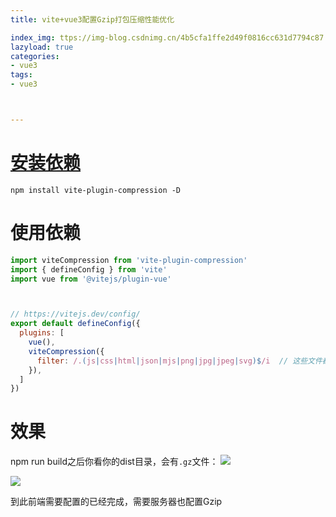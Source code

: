 ```yaml
---
title: vite+vue3配置Gzip打包压缩性能优化

index_img: ttps://img-blog.csdnimg.cn/4b5cfa1ffe2d49f0816cc631d7794c87.png
lazyload: true
categories:
- vue3
tags:
- vue3



---
```












# [安装依赖](https://www.npmjs.com/package/vite-plugin-compress)
```
npm install vite-plugin-compression -D
```

# 使用依赖

```javascript
import viteCompression from 'vite-plugin-compression'
import { defineConfig } from 'vite'
import vue from '@vitejs/plugin-vue'



// https://vitejs.dev/config/
export default defineConfig({
  plugins: [
    vue(),
    viteCompression({
      filter: /.(js|css|html|json|mjs|png|jpg|jpeg|svg)$/i  // 这些文件都要压缩
    }),
  ]
})
```

# 效果
npm run build之后你看你的dist目录，会有`.gz`文件：
![](https://img-blog.csdnimg.cn/17846120dc384590b28d36e9b2511e80.png)

![](https://img-blog.csdnimg.cn/4b5cfa1ffe2d49f0816cc631d7794c87.png)


到此前端需要配置的已经完成，需要服务器也配置Gzip






